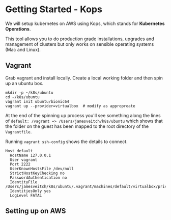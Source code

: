 # Getting Started - Kops

We will setup kubernetes on AWS using Kops, which stands for **Kubernetes Operations**.

This tool allows you to do production grade installations, upgrades and management of clusters but only works on sensible operating systems \(Mac and Linux\).

## Vagrant

Grab vagrant and install locally. Create a local working folder and then spin up an ubuntu box.

```
mkdir -p ~/k8s/ubuntu
cd ~/k8s/ubuntu
vagrant init ubuntu/bionic64
vagrant up --provider=virtualbox  # modify as approproate
```

At the end of the spinning up process you'll see something along the lines of `default: /vagrant => /Users/jamesveitch/k8s/ubuntu` which shows that the folder on the guest has been mapped to the root directory of the `Vagrantfile`.

Running `vagrant ssh-config` shows the details to connect.

```
Host default
  HostName 127.0.0.1
  User vagrant
  Port 2222
  UserKnownHostsFile /dev/null
  StrictHostKeyChecking no
  PasswordAuthentication no
  IdentityFile /Users/jamesveitch/k8s/ubuntu/.vagrant/machines/default/virtualbox/private_key
  IdentitiesOnly yes
  LogLevel FATAL
```



## Setting up on AWS



